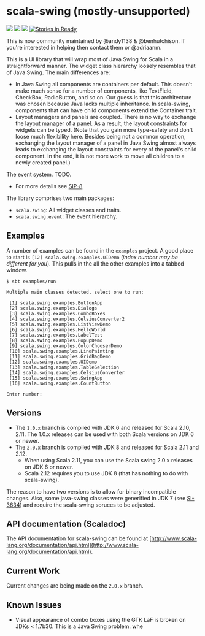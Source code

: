 # scala-swing (mostly-unsupported)

[<img src="https://img.shields.io/travis/scala/scala-swing/java7.svg"/>](https://travis-ci.org/scala/scala-swing)
[<img src="https://img.shields.io/maven-central/v/org.scala-lang.modules/scala-swing_2.11.svg?label=latest%20release%20for%202.11"/>](http://search.maven.org/#search%7Cga%7C1%7Cg%3Aorg.scala-lang.modules%20a%3Ascala-swing_2.11)
[<img src="https://img.shields.io/maven-central/v/org.scala-lang.modules/scala-swing_2.12*.svg?label=latest%20release%20for%202.12"/>](http://search.maven.org/#search%7Cga%7C1%7Cg%3Aorg.scala-lang.modules%20a%3Ascala-swing_2.12*)
[![Stories in Ready](https://badge.waffle.io/scala/scala-swing.svg?label=ready&title=Ready)](http://waffle.io/scala/scala-swing)

This is now community maintained by @andy1138 & @benhutchison. If you're interested in helping then contact them or @adriaanm.

This is a UI library that will wrap most of Java Swing for Scala in a straightforward manner. 
The widget class hierarchy loosely resembles that of Java Swing. The main differences are:

- In Java Swing all components are containers per default. This doesn't make much sense for
  a number of components, like TextField, CheckBox, RadioButton, and so on. Our guess is that 
  this architecture was chosen because Java lacks multiple inheritance. 
  In scala-swing, components that can have child components extend the Container trait.
-  Layout managers and panels are coupled. There is no way to exchange the layout manager
  of a panel. As a result, the layout constraints for widgets can be typed. 
  (Note that you gain more type-safety and don't loose much flexibility here. Besides 
  being not a common operation, exchanging the layout manager of a panel in Java 
  Swing almost always leads to exchanging the layout constraints for every of the panel's 
  child component. In the end, it is not more work to move all children to a newly created 
  panel.)
   
  The event system. TODO.

- For more details see [SIP-8](docs/SIP-8.md)

The library comprises two main packages:

- `scala.swing`: All widget classes and traits.
- `scala.swing.event`: The event hierarchy.


## Examples

A number of examples can be found in the `examples` project. 
A good place to start is  `[12] scala.swing.examples.UIDemo` (_index number may be different for you_). This pulls in the all the other examples into a tabbed window.

```
$ sbt examples/run

Multiple main classes detected, select one to run:

 [1] scala.swing.examples.ButtonApp
 [2] scala.swing.examples.Dialogs
 [3] scala.swing.examples.ComboBoxes
 [4] scala.swing.examples.CelsiusConverter2
 [5] scala.swing.examples.ListViewDemo
 [6] scala.swing.examples.HelloWorld
 [7] scala.swing.examples.LabelTest
 [8] scala.swing.examples.PopupDemo
 [9] scala.swing.examples.ColorChooserDemo
 [10] scala.swing.examples.LinePainting
 [11] scala.swing.examples.GridBagDemo
 [12] scala.swing.examples.UIDemo
 [13] scala.swing.examples.TableSelection
 [14] scala.swing.examples.CelsiusConverter
 [15] scala.swing.examples.SwingApp
 [16] scala.swing.examples.CountButton

Enter number:
```


## Versions
  
- The `1.0.x` branch is compiled with JDK 6 and released for Scala 2.10, 2.11. The 1.0.x releases can be used with both Scala versions on JDK 6 or newer.
- The `2.0.x` branch is compiled with JDK 8 and released for Scala 2.11 and 2.12.
  - When using Scala 2.11, you can use the Scala swing 2.0.x releases on JDK 6 or newer.
  - Scala 2.12 requires you to use JDK 8 (that has nothing to do with scala-swing).

The reason to have two versions is to allow for binary incompatible changes. Also, some java-swing classes were generified in JDK 7 (see [SI-3634](https://issues.scala-lang.org/browse/SI-3634)) and require the scala-swing soruces to be adjusted.


## API documentation (Scaladoc)

The API documentation for scala-swing can be found at [http://www.scala-lang.org/documentation/api.html](http://www.scala-lang.org/documentation/api.html).


## Current Work

Current changes are being made on the `2.0.x` branch.


## Known Issues

- Visual appearance of combo boxes using the GTK LaF is broken on JDKs < 1.7b30. This is a Java Swing problem.
whe
